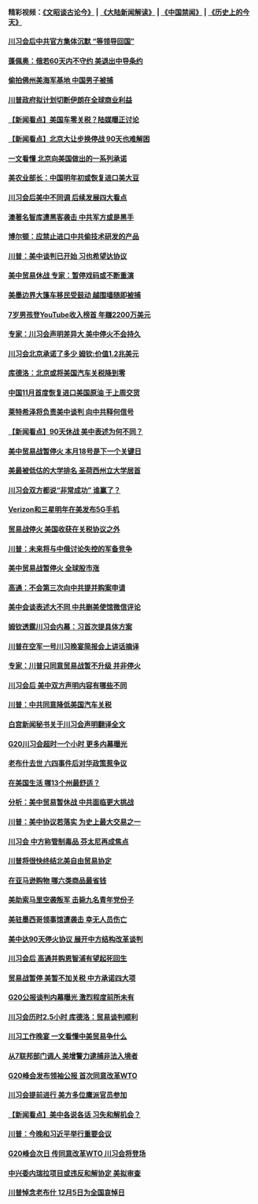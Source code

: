 #### 精彩视频：[《文昭谈古论今》](https://github.com/gfw-breaker/wenzhao/blob/master/README.md?t=12050031) | [《大陆新闻解读》](https://github.com/gfw-breaker/ntdtv-comedy/blob/master/README.md?t=12050031) | [《中国禁闻》](https://github.com/gfw-breaker/ntdtv-news/blob/master/README.md?t=12050031) | [《历史上的今天》](https://github.com/gfw-breaker/today-in-history/blob/master/README.md?t=12050031) 

#### [川习会后中共官方集体沉默 “等领导回国”](../pages/nsc412/n10891144.md?t=12050031) 

#### [蓬佩奥：俄若60天内不守约 美退出中导条约](../pages/nsc412/n10891258.md?t=12050031) 

#### [偷拍佛州美海军基地 中国男子被捕](../pages/nsc412/n10891201.md?t=12050031) 

#### [川普政府拟计划切断伊朗在全球商业利益](../pages/nsc412/n10891131.md?t=12050031) 

#### [【新闻看点】美国车零关税？陆媒曝正讨论](../pages/nsc412/n10891056.md?t=12050031) 

#### [【新闻看点】北京大让步换停战 90天也难解困](../pages/nsc412/n10890889.md?t=12050031) 

#### [一文看懂 北京向美国做出的一系列承诺](../pages/nsc412/n10890887.md?t=12050031) 

#### [美农业部长：中国明年初或恢复进口美大豆](../pages/nsc412/n10891124.md?t=12050031) 

#### [川习会后美中不同调 后续发展四大看点](../pages/nsc412/n10891067.md?t=12050031) 

#### [澳著名智库遭黑客袭击 中共军方或是黑手](../pages/nsc412/n10891020.md?t=12050031) 

#### [博尔顿：应禁止进口中共偷技术研发的产品](../pages/nsc412/n10891001.md?t=12050031) 

#### [川普：美中谈判已开始 习也希望达协议](../pages/nsc412/n10890945.md?t=12050031) 

#### [美中贸易休战 专家：暂停戏码或不断重演](../pages/nsc412/n10890923.md?t=12050031) 

#### [美墨边界大篷车移民受鼓动 越围墙随即被捕](../pages/nsc412/n10890272.md?t=12050031) 

#### [7岁男孩登YouTube收入榜首 年赚2200万美元](../pages/nsc412/n10889845.md?t=12050031) 

#### [专家：川习会声明差异大 美中停火不会持久](../pages/nsc412/n10889866.md?t=12050031) 

#### [川习会北京承诺了多少 姆钦:价值1.2兆美元](../pages/nsc412/n10889205.md?t=12050031) 

#### [库德洛：北京或将美国汽车关税降到零](../pages/nsc412/n10889133.md?t=12050031) 

#### [中国11月首度恢复进口美国原油 于上周交货](../pages/nsc412/n10889210.md?t=12050031) 

#### [莱特希泽将负责美中谈判 向中共释何信号](../pages/nsc412/n10889034.md?t=12050031) 

#### [【新闻看点】90天休战 美中表述为何不同？](../pages/nsc412/n10888838.md?t=12050031) 

#### [美中贸易战暂停火 本月18号是下一个关键日](../pages/nsc412/n10888998.md?t=12050031) 

#### [美最被低估的大学排名 圣荷西州立大学居首](../pages/nsc412/n10889088.md?t=12050031) 

#### [川习会双方都说“非常成功” 谁赢了？](../pages/nsc412/n10888626.md?t=12050031) 

#### [Verizon和三星明年在美发布5G手机](../pages/nsc412/n10888961.md?t=12050031) 

#### [贸易战停火 美国收获在关税协议之外](../pages/nsc412/n10888833.md?t=12050031) 

#### [川普：未来将与中俄讨论失控的军备竞争](../pages/nsc412/n10888856.md?t=12050031) 

#### [美中贸易战暂停火 全球股市涨](../pages/nsc412/n10888900.md?t=12050031) 

#### [高通：不会第三次向中共提并购案申请](../pages/nsc412/n10888751.md?t=12050031) 

#### [美中会谈表述大不同 中共删美使馆微信评论](../pages/nsc412/n10888630.md?t=12050031) 

#### [姆钦透露川习会内幕：习首次提具体方案](../pages/nsc412/n10888705.md?t=12050031) 

#### [川普在空军一号川习晚宴简报会上讲话摘译](../pages/nsc412/n10888383.md?t=12050031) 

#### [专家：川普只同意贸易战暂不升级 并非停火](../pages/nsc412/n10888167.md?t=12050031) 

#### [川习会后 美中双方声明内容有哪些不同](../pages/nsc412/n10887865.md?t=12050031) 

#### [川普：中共同意降低美国汽车关税](../pages/nsc412/n10887941.md?t=12050031) 

#### [白宫新闻秘书关于川习会声明翻译全文](../pages/nsc412/n10887606.md?t=12050031) 

#### [G20川习会超时一个小时 更多内幕曝光](../pages/nsc412/n10887352.md?t=12050031) 

#### [老布什去世 六四事件后对华政策惹争议](../pages/nsc412/n10887293.md?t=12050031) 

#### [在美国生活 哪13个州最舒适？](../pages/nsc412/n10885846.md?t=12050031) 

#### [分析：美中贸易暂休战 中共面临更大挑战](../pages/nsc412/n10887001.md?t=12050031) 

#### [川普：美中协议若落实 为史上最大交易之一](../pages/nsc412/n10886854.md?t=12050031) 

#### [川习会 中方称管制毒品 芬太尼再成焦点](../pages/nsc412/n10886698.md?t=12050031) 

#### [川普将很快终结北美自由贸易协定](../pages/nsc412/n10886773.md?t=12050031) 

#### [在亚马逊购物 哪六类商品最省钱](../pages/nsc412/n10885744.md?t=12050031) 

#### [美助索马里空袭叛军 击毙九名青年党份子](../pages/nsc412/n10886553.md?t=12050031) 

#### [美驻墨西哥领事馆遭袭击 幸无人员伤亡](../pages/nsc412/n10886435.md?t=12050031) 

#### [美中达90天停火协议 展开中方结构改革谈判](../pages/nsc412/n10886295.md?t=12050031) 

#### [川习会后 高通并购恩智浦有望起死回生](../pages/nsc412/n10886262.md?t=12050031) 

#### [贸易战暂停 美暂不加关税 中方承诺四大项](../pages/nsc412/n10885998.md?t=12050031) 

#### [G20公报谈判内幕曝光 激烈程度前所未有](../pages/nsc412/n10886135.md?t=12050031) 

#### [川习会历时2.5小时 库德洛：贸易谈判顺利](../pages/nsc412/n10886126.md?t=12050031) 

#### [川习工作晚宴 一文看懂中美贸易争什么](../pages/nsc412/n10885926.md?t=12050031) 

#### [从7联邦部门调人 美增警力逮捕非法入境者](../pages/nsc412/n10885908.md?t=12050031) 

#### [G20峰会发布领袖公报 首次同意改革WTO](../pages/nsc412/n10885805.md?t=12050031) 

#### [川习会提前进行 美方多位鹰派官员参加](../pages/nsc412/n10885934.md?t=12050031) 

#### [【新闻看点】美中各说各话 习失和解机会？](../pages/nsc412/n10885600.md?t=12050031) 

#### [川普：今晚和习近平举行重要会议](../pages/nsc412/n10885728.md?t=12050031) 

#### [G20峰会次日 传同意改革WTO 川习会将登场](../pages/nsc412/n10885625.md?t=12050031) 

#### [中兴委内瑞拉项目或违反和解协定 美拟审查](../pages/nsc412/n10885649.md?t=12050031) 

#### [川普悼念老布什 12月5日为全国哀悼日](../pages/nsc412/n10885598.md?t=12050031) 

